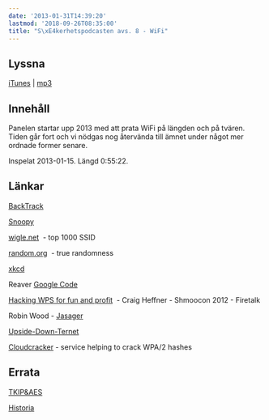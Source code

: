 ```yaml
---
date: '2013-01-31T14:39:20'
lastmod: '2018-09-26T08:35:00'
title: "S\xE4kerhetspodcasten avs. 8 - WiFi"
---
```

## Lyssna

[iTunes](https://itunes.apple.com/se/podcast/sakerhetspodcasten/id576469997?l=en&mt=2)
\| [mp3](http://traffic.libsyn.com/sakerhetspodcasten/Podcast_7.mp3)

## Innehåll

Panelen startar upp 2013 med att prata WiFi på längden och på tvären. Tiden går fort
och vi nödgas nog återvända till ämnet under något mer ordnade former senare.

Inspelat 2013-01-15. Längd 0:55:22.

## Länkar

[BackTrack](http://www.backtrack-linux.org/) 

[Snoopy](http://www.sensepost.com/blog/7557.html) 

[wigle.net](http://wigle.net/)  - top 1000 SSID

[random.org](http://www.random.org)  - true randomness

[xkcd](http://xkcd.com/936/) 

Reaver [Google Code](https://code.google.com/p/reaver-wps/) 

[Hacking WPS for fun and profit](http://vimeo.com/35980306)  - Craig Heffner - Shmoocon
2012 - Firetalk

Robin Wood - [Jasager](http://www.digininja.org/jasager/) 

[Upside-Down-Ternet](http://www.ex-parrot.com/pete/upside-down-ternet.html) 

[Cloudcracker](https://www.cloudcracker.com/)  - service helping to crack WPA/2 hashes

## Errata

[TKIP&AES](http://en.wikipedia.org/wiki/Wi-Fi_Protected_Access) 

[Historia](http://en.wikipedia.org/wiki/History_of_IEEE_802.11#History) 
